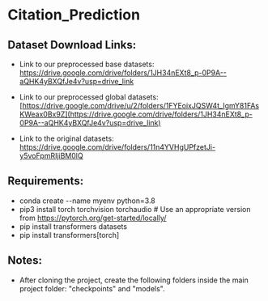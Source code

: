 # Citation_Prediction

## Dataset Download Links:
- Link to our preprocessed base datasets: https://drive.google.com/drive/folders/1JH34nEXt8_p-0P9A--aQHK4yBXQfJe4v?usp=drive_link

- Link to our preprocessed global datasets: [https://drive.google.com/drive/u/2/folders/1FYEoixJQSW4t_IgmY81FAsKWeax0Bx9Z](https://drive.google.com/drive/folders/1JH34nEXt8_p-0P9A--aQHK4yBXQfJe4v?usp=drive_link)

- Link to the original datasets: https://drive.google.com/drive/folders/11n4YVHgUPfzetJi-y5voFpmRIjiBM0lQ

## Requirements:

- conda create --name myenv python=3.8
- pip3 install torch torchvision torchaudio   # Use an appropriate version from https://pytorch.org/get-started/locally/
- pip install transformers datasets
- pip install transformers[torch]

## Notes:

- After cloning the project, create the following folders inside the main project folder: "checkpoints" and "models".
